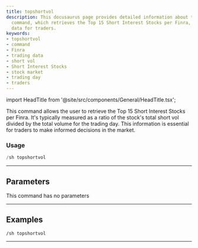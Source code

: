 ```yaml
---
title: topshortvol
description: This docusaurus page provides detailed information about the 'topshortvol'
  command, which retrieves the Top 15 Short Interest Stocks per Finra, providing essential
  data for traders.
keywords:
- topshortvol
- command
- Finra
- trading data
- short vol
- Short Interest Stocks
- stock market
- trading day
- traders
---
```


import HeadTitle from '@site/src/components/General/HeadTitle.tsx';

<HeadTitle title="topshortvol - Short_Data - Discord - Reference | OpenBB Bot Docs" />

This command allows the user to retrieve the Top 15 Short Interest Stocks per Finra. It's typically measured as a ratio of the stock's total short vol divided by the total volume for the trading day. This information is essential for traders to make informed decisions in the market.

### Usage

```python wordwrap
/sh topshortvol
```

---

## Parameters

This command has no parameters



---

## Examples

```
/sh topshortvol
```

---
